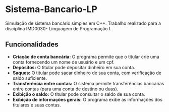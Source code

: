 # Sistema-Bancario-LP
Simulação de sistema bancário simples em C++. Trabalho realizado para a disciplina IMD0030- Linguagem de Programação I.

## Funcionalidades
- **Criação de conta bancária:** O programa permite que o titular crie uma conta fornecendo um nome de usuário e um cpf.
- **Depósitos:** O titular pode depositar dinheiro em sua conta.
- **Saques:** O titular pode sacar dinheiro de sua conta, com verificação de saldo suficiente.
- **Transferência entre contas:** O sistema permite transferências bancárias entre contas (para uma conta de destino ou duas).
- **Exibição o saldo:** O titular pode consultar o saldo de sua conta.
- **Exibição de informações gerais:** O programa exibe as informações dos titulares e suas contas.

